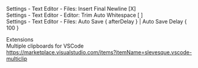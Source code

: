 Settings - Text Editor - Files: Insert Final Newline [X]\
Settings - Text Editor - Editor: Trim Auto Whitespace [ ]\
Settings - Text Editor - Files: Auto Save { afterDelay } | Auto Save Delay { 100 }





Extensions\
Multiple clipboards for VSCode\
https://marketplace.visualstudio.com/items?itemName=slevesque.vscode-multiclip
